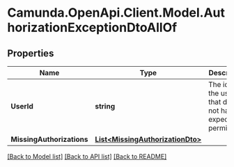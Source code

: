 # Camunda.OpenApi.Client.Model.AuthorizationExceptionDtoAllOf

## Properties

Name | Type | Description | Notes
------------ | ------------- | ------------- | -------------
**UserId** | **string** | The id of the user that does not have expected permissions | [optional] 
**MissingAuthorizations** | [**List&lt;MissingAuthorizationDto&gt;**](MissingAuthorizationDto.md) |  | [optional] 

[[Back to Model list]](../README.md#documentation-for-models) [[Back to API list]](../README.md#documentation-for-api-endpoints) [[Back to README]](../README.md)

